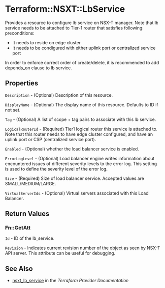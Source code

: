 # Terraform::NSXT::LbService

Provides a resource to configure lb service on NSX-T manager.
Note that lb service needs to be attached to Tier-1 router that satisfies
following preconditions:
* It needs to reside on edge cluster
* It needs to be condigured with either uplink port or centralized service port

In order to enforce correct order of create/delete, it is recommended to add
depends_on clause to lb service.

## Properties

`Description` - (Optional) Description of this resource.

`DisplayName` - (Optional) The display name of this resource. Defaults to ID if not set.

`Tag` - (Optional) A list of scope + tag pairs to associate with this lb service.

`LogicalRouterId` - (Required) Tier1 logical router this service is attached to. Note that this router needs to have edge cluster configured, and have an uplink port or CSP (centralized service port).

`Enabled` - (Optional) whether the load balancer service is enabled.

`ErrorLogLevel` - (Optional) Load balancer engine writes information about encountered issues of different severity levels to the error log. This setting is used to define the severity level of the error log.

`Size` - (Required) Size of load balancer service. Accepted values are SMALL/MEDIUM/LARGE.

`VirtualServerIds` - (Optional) Virtual servers associated with this Load Balancer.


## Return Values

### Fn::GetAtt

`Id` - ID of the lb_service.

`Revision` - Indicates current revision number of the object as seen by NSX-T API server. This attribute can be useful for debugging.

## See Also

* [nsxt_lb_service](https://www.terraform.io/docs/providers/nsxt/r/lb_service.html) in the _Terraform Provider Documentation_